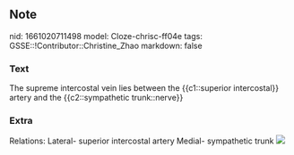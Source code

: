## Note
nid: 1661020711498
model: Cloze-chrisc-ff04e
tags: GSSE::!Contributor::Christine_Zhao
markdown: false

### Text
<div>
  <div>
    <div>
      <div>
        The supreme intercostal vein lies between the
        {{c1::superior intercostal}} artery and the
        {{c2::sympathetic trunk::nerve}}
      </div>
    </div>
  </div>
</div>

### Extra
Relations: Lateral- superior intercostal artery Medial- sympathetic
trunk <img src=
"Screen%20Shot%202021-06-02%20at%204.24.14%20pm.png">
